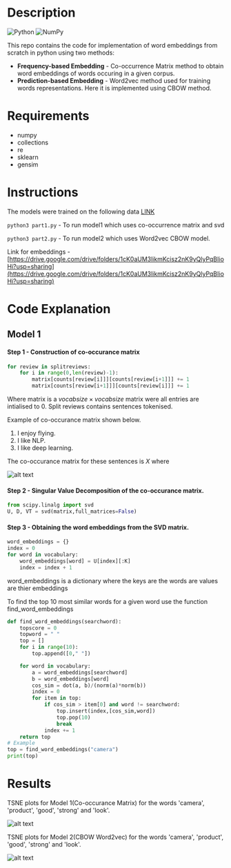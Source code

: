 # Description 

![Python](https://img.shields.io/badge/python-3670A0?style=for-the-badge&logo=python&logoColor=ffdd54) ![NumPy](https://img.shields.io/badge/numpy-%23013243.svg?style=for-the-badge&logo=numpy&logoColor=white)

This repo contains the code for implementation of word embeddings from scratch in python using two methods:

- **Frequency-based Embedding** - Co-occurrence Matrix method to obtain word embeddings of words occuring in a given corpus.
- **Prediction-based Embedding** - Word2vec method used for training words representations. Here it is implemented using CBOW method.

# Requirements
- numpy
- collections
- re
- sklearn
- gensim

# Instructions

The models were trained on the following data [LINK](http://snap.stanford.edu/data/amazon/productGraph/categoryFiles/reviews_Electronics_5.json.gz)

`python3 part1.py` - To run model1 which uses co-occurrence matrix and svd

`python3 part2.py` - To run model2 which uses Word2vec CBOW model.

Link for embeddings -
[https://drive.google.com/drive/folders/1cK0aUM3likmKcisz2nK9yQlyPqBIioHi?usp=sharing](https://drive.google.com/drive/folders/1cK0aUM3likmKcisz2nK9yQlyPqBIioHi?usp=sharing)

# Code Explanation

## Model 1

#### Step 1 - Construction of co-occurance matrix


```python
for review in splitreviews:
    for i in range(0,len(review)-1):
        matrix[counts[review[i]]][counts[review[i+1]]] += 1
        matrix[counts[review[i+1]]][counts[review[i]]] += 1 
```

Where matrix is a $vocabsize \times vocabsize$ matrix were all entries are intialised to 0. Split reviews contains sentences tokenised.

Example of co-occurance matrix shown below.

1. I enjoy flying.
2. I like NLP.
3. I like deep learning.

The co-occurance matrix for these sentences is $X$ where 

![alt text](https://github.com/Likhith-Asapu/Word-Embeddings-Algorithms-in-Python/blob/main/Images/cooccurance.png)

#### Step 2 - Singular Value Decomposition of the co-occurance matrix.

```python
from scipy.linalg import svd
U, D, VT = svd(matrix,full_matrices=False)
```

#### Step 3 - Obtaining the word embeddings from the SVD matrix.

```python
word_embeddings = {}
index = 0
for word in vocabulary:
    word_embeddings[word] = U[index][:K]
    index = index + 1
```

word_embeddings is a dictionary where the keys are the words are values are thier embeddings

To find the top 10 most similar words for a given word use the function find_word_embeddings

```python
def find_word_embeddings(searchword):
    topscore = 0
    topword = " "
    top = []
    for i in range(10):
        top.append([0," "])

    for word in vocabulary:
        a = word_embeddings[searchword]
        b = word_embeddings[word]
        cos_sim = dot(a, b)/(norm(a)*norm(b))
        index = 0
        for item in top:
            if cos_sim > item[0] and word != searchword:
                top.insert(index,[cos_sim,word])
                top.pop(10)
                break
            index += 1
    return top
# Example
top = find_word_embeddings("camera")
print(top)
```

# Results

TSNE plots for Model 1(Co-occurance Matrix) for the words 'camera', 'product', 'good', 'strong' and 'look'.

![alt text](https://github.com/Likhith-Asapu/Word-Embeddings-Algorithms-in-Python/blob/main/Images/model1.png)

TSNE plots for Model 2(CBOW Word2vec) for the words 'camera', 'product', 'good', 'strong' and 'look'.

![alt text](https://github.com/Likhith-Asapu/Word-Embeddings-Algorithms-in-Python/blob/main/Images/model2.png)
